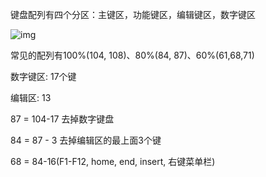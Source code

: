 键盘配列有四个分区：主键区，功能键区，编辑键区，数字键区 

![img](https://pic1.zhimg.com/80/v2-f3b8dc0defeb397c5d8693968d02bab1_720w.jpg?source=1940ef5c) 

常见的配列有100%(104, 108)、80%(84, 87)、60%(61,68,71) 

数字键区: 17个键 

编辑区: 13

87  = 104-17 去掉数字键盘

84 = 87 - 3 去掉编辑区的最上面3个键

68 = 84-16(F1-F12, home, end, insert, 右键菜单栏)